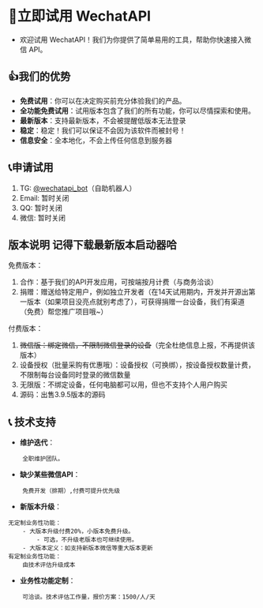# 🚀立即试用 WechatAPI

- 欢迎试用 WechatAPI！我们为你提供了简单易用的工具，帮助你快速接入微信 API。

## 👍我们的优势

- **免费试用**：你可以在决定购买前充分体验我们的产品。
- **全功能免费试用**：试用版本包含了我们的所有功能，你可以尽情探索和使用。
- **最新版本**：支持最新版本，不会被提醒低版本无法登录
- **稳定**：稳定！我们可以保证不会因为该软件而被封号！
- **信息安全**：全本地化，不会上传任何信息到服务器

## 📞申请试用

1. TG: [@wechatapi_bot](https://t.me/wechatapi_bot)（自助机器人）
2. Email: 暂时关闭
3. QQ: 暂时关闭
4. 微信: 暂时关闭


## 版本说明 记得下载最新版本启动器哈

免费版本：

1. 合作：基于我们的API开发应用，可按端按月计费（与商务洽谈）
2. 捐赠：赠送给特定用户，例如独立开发者（在14天试用期内，开发并开源出第一版本（如果项目没亮点就别考虑了），可获得捐赠一台设备，我们有渠道（免费）帮您推广项目哦~）

付费版本：
1. ~~微信版：绑定微信，不限制微信登录的设备~~（完全杜绝信息上报，不再提供该版本）
2. 设备授权（批量采购有优惠哦）：设备授权（可换绑），按设备授权数量计费，不限制每台设备同时登录的微信数量
3. 无限版：不绑定设备，任何电脑都可以用，但也不支持个人用户购买
4. 源码：出售3.9.5版本的源码

## 📞 技术支持

- **维护迭代**：
```
	全职维护团队。
```
- **缺少某些微信API**：
```
	免费开发（排期）,付费可提升优先级
```
- **新版本升级**：
```
无定制业务性功能：
	- 大版本升级付费20%，小版本免费升级。
	    - 可选，不升级老版本也可继续使用。
	- 大版本定义：如支持新版本微信等重大版本更新
有定制业务性功能：
	由技术评估升级成本
```

- **业务性功能定制**：
```
	可洽谈。技术评估工作量，报价方案：1500/人/天
```
